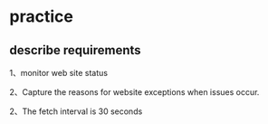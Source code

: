 # practice

## describe requirements

1、monitor web site status

2、Capture the reasons for website exceptions when issues occur.

2、The fetch interval is 30 seconds

